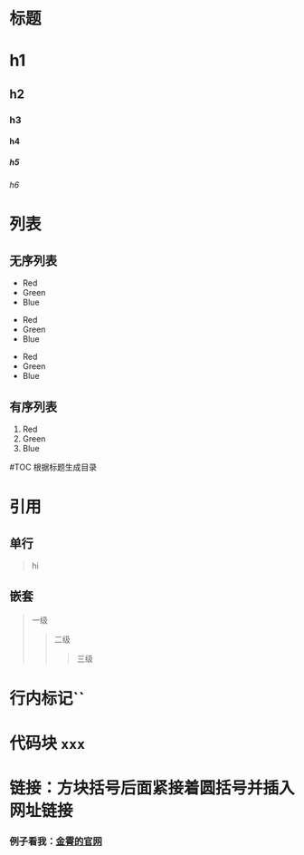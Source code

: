 # 标题
# h1
## h2
### h3
#### h4
##### h5
###### h6

# 列表
## 无序列表
* Red
* Green
* Blue
+ Red
+ Green
+ Blue
- Red
- Green
- Blue
## 有序列表
1. Red
2. Green
3. Blue

#TOC 根据标题生成目录

# 引用
## 单行
> hi
## 嵌套
> 一级
>> 二级
>>> 三级


# 行内标记``

# 代码块 ```xxx```

# 链接：方块括号后面紧接着圆括号并插入网址链接[]()

### 例子看我：[金霄的官网](http://www.brotherxiao.com "brotherxiao")

